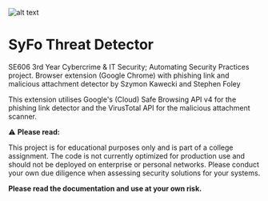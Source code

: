 ![alt text](https://i.imgur.com/lUpwyg5.png)
# SyFo Threat Detector
SE606 3rd Year Cybercrime & IT Security; Automating Security Practices project. 
Browser extension (Google Chrome) with phishing link and malicious attachment detector by Szymon Kawecki and Stephen Foley

This extension utilises Google's (Cloud) Safe Browsing API v4 for the phishing link detector and the VirusTotal API for the malicious attachment scanner.

⚠️ **Please read:**

This project is for educational purposes only and is part of a college assignment. The code is not currently optimized for production use and should not be deployed on enterprise or personal networks. Please conduct your own due diligence when assessing security solutions for your systems.

**Please read the documentation and use at your own risk.**
